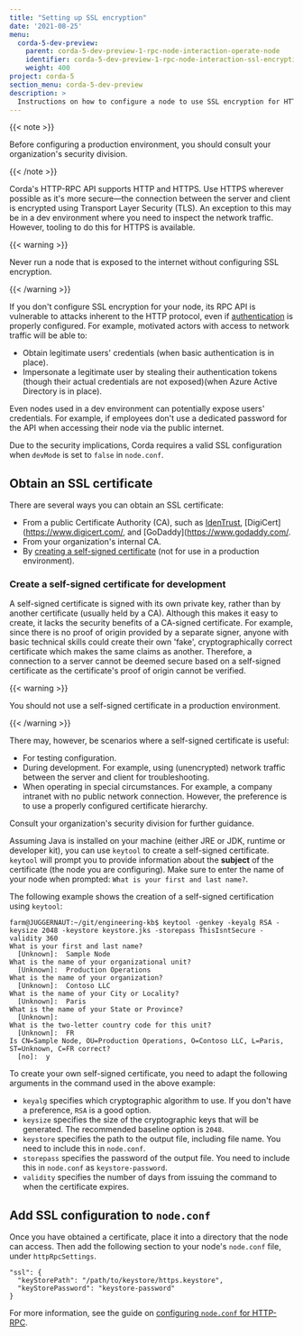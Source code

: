 ```yaml
---
title: "Setting up SSL encryption"
date: '2021-08-25'
menu:
  corda-5-dev-preview:
    parent: corda-5-dev-preview-1-rpc-node-interaction-operate-node
    identifier: corda-5-dev-preview-1-rpc-node-interaction-ssl-encryption
    weight: 400
project: corda-5
section_menu: corda-5-dev-preview
description: >
  Instructions on how to configure a node to use SSL encryption for HTTP-RPC.
---
```


{{< note >}}

Before configuring a production environment, you should consult your organization's security division.

{{< /note >}}

Corda's HTTP-RPC API supports HTTP and HTTPS. Use HTTPS wherever possible as it's more secure—the connection between the
server and client is encrypted using Transport Layer Security (TLS). An exception to this may be in a dev environment where
you need to inspect the network traffic. However, tooling to do this for HTTPS is available.

{{< warning >}}

Never run a node that is exposed to the internet without configuring SSL encryption.

{{< /warning >}}

If you don't configure SSL encryption for your node, its RPC API is vulnerable to attacks inherent to the HTTP protocol,
even if [authentication](authentication/authentication.md) is properly configured. For example, motivated actors with access to
network traffic will be able to:
* Obtain legitimate users' credentials (when basic authentication is in place).
* Impersonate a legitimate user by stealing their authentication tokens (though their actual credentials are not exposed)(when Azure Active Directory is in place).

Even nodes used in a dev environment can potentially expose users' credentials. For example, if employees don't use a dedicated password for the API when accessing their node via the public internet.

Due to the security implications, Corda requires a valid SSL configuration when `devMode` is set to `false` in `node.conf`.


## Obtain an SSL certificate

There are several ways you can obtain an SSL certificate:
* From a public Certificate Authority (CA), such as [IdenTrust](https://www.identrust.com/), [DigiCert](https://www.digicert.com/, and [GoDaddy](https://www.godaddy.com/.
* From your organization's internal CA.
* By [creating a self-signed certificate](#create-a-self-signed-certificate-for-development) (not for use in a production environment).

### Create a self-signed certificate for development

A self-signed certificate is signed with its own private key, rather than by another certificate
(usually held by a CA). Although this makes it easy to create, it lacks the security benefits of a CA-signed certificate.
For example, since there is no proof of origin provided by a separate signer, anyone with basic technical skills could
create their own 'fake', cryptographically correct certificate which makes the same claims as another. Therefore, a
connection to a server cannot be deemed secure based on a self-signed certificate as the certificate's proof of origin cannot
be verified.

{{< warning >}}

You should not use a self-signed certificate in a production environment.

{{< /warning >}}

There may, however, be scenarios where a self-signed certificate is useful:
* For testing configuration.
* During development. For example, using (unencrypted) network traffic between the server and client for troubleshooting.
* When operating in special circumstances. For example, a company intranet with no public network connection. However, the preference is to use a properly configured certificate hierarchy.

Consult your organization's security division for further guidance.

Assuming Java is installed on your machine (either JRE or JDK, runtime or developer kit), you can use `keytool` to create a self-signed certificate. `keytool` will prompt you to provide information about the **subject** of the certificate (the node you are configuring). Make sure to enter the name of your node when prompted: `What is your first and last name?`.

The following example shows the creation of a self-signed certification using `keytool`:

```
farm@JUGGERNAUT:~/git/engineering-kb$ keytool -genkey -keyalg RSA -keysize 2048 -keystore keystore.jks -storepass ThisIsntSecure -validity 360
What is your first and last name?
  [Unknown]:  Sample Node
What is the name of your organizational unit?
  [Unknown]:  Production Operations
What is the name of your organization?
  [Unknown]:  Contoso LLC
What is the name of your City or Locality?
  [Unknown]:  Paris
What is the name of your State or Province?
  [Unknown]:
What is the two-letter country code for this unit?
  [Unknown]:  FR
Is CN=Sample Node, OU=Production Operations, O=Contoso LLC, L=Paris, ST=Unknown, C=FR correct?
  [no]:  y
```

To create your own self-signed certificate, you need to adapt the following arguments in the command used in the above example:
* `keyalg` specifies which cryptographic algorithm to use. If you don't have a preference, `RSA` is a good option.
* `keysize` specifies the size of the cryptographic keys that will be generated. The recommended baseline option is `2048`.
* `keystore` specifies the path to the output file, including file name. You need to include this in `node.conf`.
* `storepass` specifies the password of the output file. You need to include this in `node.conf` as `keystore-password`.
* `validity` specifies the number of days from issuing the command to when the certificate expires.

## Add SSL configuration to `node.conf`

Once you have obtained a certificate, place it into a directory that the node can access. Then add the following section to your node's `node.conf` file, under `httpRpcSettings`.

```
"ssl": {
  "keyStorePath": "/path/to/keystore/https.keystore",
  "keyStorePassword": "keystore-password"
}
```

For more information, see the guide on [configuring `node.conf` for HTTP-RPC](configure-nodeconf.md).
